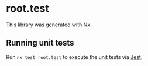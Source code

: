 # root.test

This library was generated with [Nx](https://nx.dev).

## Running unit tests

Run `nx test root.test` to execute the unit tests via [Jest](https://jestjs.io).
